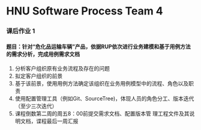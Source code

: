 # HNU Software Process Team 4
### 课后作业 1 
#### 题目：针对“危化品运输车辆”产品，依据RUP依次进行业务建模和基于用例方法的需求分析，完成用例需求文档
1. 分析客户组织原有业务流程及存在的问题
2. 拟定客户组织的前景
3. 基于该前景，使用用例方法确定该组织在业务用例模型中的流程、角色以及职责
4. 使用配置管理工具（例如Git、SourceTree)，体现人员的角色分工、版本迭代（至少三次迭代）
5. 课程倒数第二周的周五8：00前提交需求文档、配置版本管
理工程文件及其说明文档，谍程最后一周汇报
